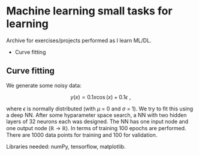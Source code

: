 # Machine learning small tasks for learning

Archive for exercises/projects performed as I learn ML/DL.
*  Curve fitting

## Curve fitting

We generate some noisy data:

```math

y(x) = 0.1 x \cos(x) + 0.1\epsilon \,\,,

```

where $\epsilon$ is normally distributed (with $\mu$ = 0 and $\sigma$ = 1). We try to fit this using a deep NN. After some hyparameter space search, a NN with two hidden layers of 32 neurons each was designed. The NN has one input node and one output node ($\mathbb{R}$ $\to$ $\mathbb{R}$). In terms of training 100 epochs are performed. There are 1000 data points for training and 100 for validation. 

Libraries needed: numPy, tensorflow, matplotlib.


